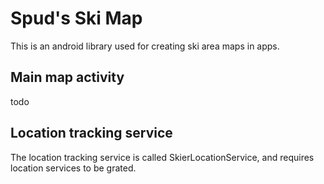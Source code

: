 # Spud's Ski Map
This is an android library used for creating ski area maps in apps.

## Main map activity
todo

## Location tracking service
The location tracking service is called SkierLocationService, 
and requires location services to be grated. 